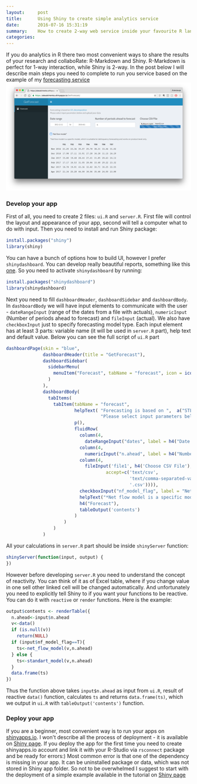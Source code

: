 ```yaml
---
layout:     post
title:      Using Shiny to create simple analytics service
date:       2016-07-16 15:31:19
summary:    How to create 2-way web service inside your favourite R language
categories: 
---
```



If you do analytics in R there two most convenient ways to share the results of your research and collaboRate: R-Markdown and Shiny.
R-Markdown is perfect for 1-way interaction, while Shiny is 2-way. In the post below I will describe main steps you need to complete to run you service based on the example of my [forecasting service](http://alexakimenko.shinyapps.io/GetForecast)
![GetForecast](https://raw.githubusercontent.com/alexakimenko/alexakimenko.github.io/master/images/GetForecast2.png)

### Develop your app

First of all, you need to create 2 files: `ui.R` and `server.R`. First file will control the layout and appearance of your app, second will tell a computer what to do with input. Then you need to install and run Shiny package:

```R
install.packages("shiny")
library(shiny)
```

You can have a bunch of options how to build UI, however I prefer `shinydashboard`. You can develop really beautiful reports, something like this [one](https://gallery.shinyapps.io/087-crandash/). So you need to activate `shinydashboard` by running:

```R
install.packages("shinydashboard")
library(shinydashboard)
```

Next you need to fill `dashboardHeader`, `dashboardSidebar` and `dashboardBody`. In `dashboardBody` we will have input elements to communicate with the user - `dateRangeInput` (range of the dates from a file with actuals), `numericInput` (Number of periods ahead to forecast) and `fileInput` (actual). We also have `checkboxInput`  just to specify forecasting model type. Each input element has at least 3 parts: variable name (it will be used in `server.R` part), help text and default value. Below you can see the full script of `ui.R` part

```R
dashboardPage(skin = "blue",
              dashboardHeader(title = "GetForecast"),
              dashboardSidebar(
                sidebarMenu(
                  menuItem("Forecast", tabName = "forecast", icon = icon("calculator"))
                )  
              ),
              dashboardBody(
                tabItems(
                  tabItem(tabName = "forecast",
                          helpText( "Forecasting is based on ",  a("STL decomposition",     href="https://www.otexts.org/fpp/6/5",target="_blank"),br(),
                                    "Please select input parameters below and upload your data"),
                          p(),
                          fluidRow(
                            column(4,
                              dateRangeInput("dates", label = h4("Date range"))),
                            column(4,
                              numericInput("n.ahead", label = h4("Number of periods ahead to forecast"), value = 6)),
                            column(4,
                              fileInput('file1', h4('Choose CSV File'),
                                      accept=c('text/csv', 
                                               'text/comma-separated-values,text/plain', 
                                               '.csv')))),
                            checkboxInput("nf_model_flag", label = "Net flow model*", value = F),
                            helpText("*Net flow model is a specific model, which is suitable for delinquency forecasting and works on product level only."),
                            h4("Forecast"),
                            tableOutput('contents')
                          )
                      )
                  )
              )
```

All your calculations in `server.R` part should be inside `shinyServer` function:

```R
shinyServer(function(input, output) {
})
```
However before developing `server.R` you need to understand the concept of reactivity. You can think of it as of Excel table, where if you change value in one sell other linked cell will be changed automatically. And unfortunately you need to explicitly tell Shiny to if you want your functions to be reactive. You can do it with `reactive` or `render` functions. Here is the example:

```R
output$contents <- renderTable({
  n.ahead<-input$n.ahead
  v<-data()
  if (is.null(v))
    return(NULL)
  if (input$nf_model_flag==T){
    ts<-net_flow_model(v,n.ahead)
  } else {
    ts<-standart_model(v,n.ahead)
  }
  data.frame(ts)
})
```
Thus the function above takes `input$n.ahead` as input from `ui.R`, result of reactive `data()` function, calculates `ts` and returns `data.frame(ts)`, which we output in `ui.R` with `tableOutput('contents')` function.




### Deploy your app

If you are a beginner, most convenient way is to run your apps on [shinyapps.io](http://www.shinyapps.io/). I won't describe all the process of deployment - it is available on [Shiny page](http://shiny.rstudio.com/articles/shinyapps.html). If you deploy the app for the first time you need to create shinyapps.io account and link it with your R-Studio via `rsconnect` package and be ready for errors:) Most common error is that one of the dependency is missing in your app. It can be uninstalled package or data, which was not stored in Shiny app folder. So not to be overwhelmed I suggest to start with the deployment of a simple example available in the tutorial on [Shiny page](http://shiny.rstudio.com/articles/shinyapps.html)



